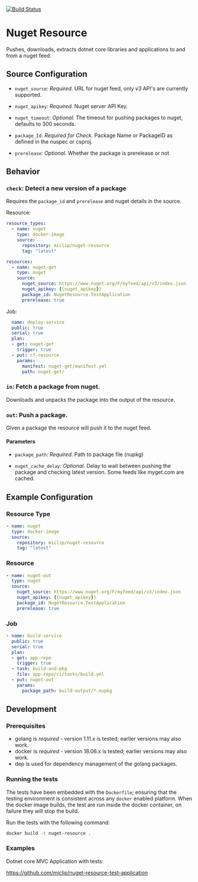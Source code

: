 [![Build Status](https://travis-ci.org/miclip/nuget-resource.svg?branch=master)](https://travis-ci.org/miclip/nuget-resource)

# Nuget Resource

Pushes, downloads, extracts dotnet core libraries and applications to and from a nuget feed.

## Source Configuration

* `nuget_source`: *Required.* URL for nuget feed, only v3 API's are currently supported.

* `nuget_apikey`: *Required.* Nuget server API Key.

* `nuget_timeout`: *Optional.* The timeout for pushing packages to nuget, defaults to 300 seconds.

* `package_Id`: *Required for Check.* Package Name or PackageID as defined in the nuspec or csproj.

* `prerelease`: *Optional.* Whether the package is prerelease or not

## Behavior

### `check`: Detect a new version of a package

Requires the `package_id` and `prerelease` and nuget details in the source.

Resource:
```yml
resource_types:
  - name: nuget
    type: docker-image
    source:
      repository: miclip/nuget-resource
      tag: "latest"

resources:
  - name: nuget-get
    type: nuget 
    source:
      nuget_source: https://www.nuget.org/F/myfeed/api/v3/index.json
      nuget_apikey: {{nuget_apikey}}
      package_id: NugetResource.TestApplication
      prerelease: true
```
Job:
```yml
  name: deploy-service
  public: true
  serial: true
  plan:
  - get: nuget-get
    trigger: true
  - put: cf-resource
    params:
      manifest: nuget-get/manifest.yml
      path: nuget-get/
```

### `in`: Fetch a package from nuget.

Downloads and unpacks the package into the output of the resource.

### `out`: Push a package.

Given a package the resource will push it to the nuget feed. 

#### Parameters

* `package_path`: *Required.* Path to package file (nupkg)

* `nuget_cache_delay`: *Optional.* Delay to wait between pushing the package and checking latest version. Some feeds like myget.com are cached.

## Example Configuration

### Resource Type

``` yaml
- name: nuget
  type: docker-image
  source:
    repository: miclip/nuget-resource
    tag: "latest"
```

### Resource

``` yaml
- name: nuget-out
  type: nuget 
  source:
    nuget_source: https://www.nuget.org/F/myfeed/api/v3/index.json
    nuget_apikey: {{nuget_apikey}}
    package_id: NugetResource.TestApplication
    prerelease: true
```

### Job

``` yaml
- name: build-service
  public: true
  serial: true
  plan:
  - get: app-repo
    trigger: true
  - task: build-and-pkg
    file: app-repo/ci/tasks/build.yml
  - put: nuget-out
    params: 
      package_path: build-output/*.nupkg
```

## Development

### Prerequisites

* golang is *required* - version 1.11.x is tested; earlier versions may also
  work.
* docker is *required* - version 18.06.x is tested; earlier versions may also
  work.
* dep is used for dependency management of the golang packages.

### Running the tests

The tests have been embedded with the `Dockerfile`; ensuring that the testing
environment is consistent across any `docker` enabled platform. When the docker
image builds, the test are run inside the docker container, on failure they
will stop the build.

Run the tests with the following command:

```sh
docker build -t nuget-resource .
```

### Examples 

Dotnet core MVC Application with tests:

https://github.com/miclip/nuget-resource-test-application


